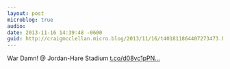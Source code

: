 ```yaml
---
layout: post
microblog: true
audio: 
date: 2013-11-16 14:39:48 -0600
guid: http://craigmcclellan.micro.blog/2013/11/16/t401811864407273473.html
---
```

War Damn! @ Jordan-Hare Stadium [t.co/d08vc1pPN...](http://t.co/d08vc1pPNS)
